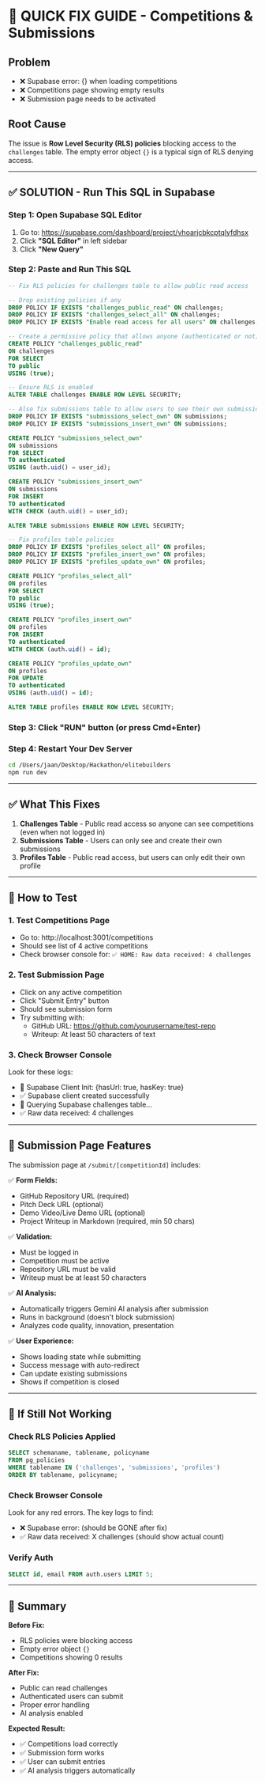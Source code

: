 # 🚀 QUICK FIX GUIDE - Competitions & Submissions

## Problem
- ❌ Supabase error: {} when loading competitions
- ❌ Competitions page showing empty results
- ❌ Submission page needs to be activated

## Root Cause
The issue is **Row Level Security (RLS) policies** blocking access to the `challenges` table. The empty error object `{}` is a typical sign of RLS denying access.

---

## ✅ SOLUTION - Run This SQL in Supabase

### Step 1: Open Supabase SQL Editor
1. Go to: https://supabase.com/dashboard/project/vhoarjcbkcptqlyfdhsx
2. Click **"SQL Editor"** in left sidebar
3. Click **"New Query"**

### Step 2: Paste and Run This SQL

```sql
-- Fix RLS policies for challenges table to allow public read access

-- Drop existing policies if any
DROP POLICY IF EXISTS "challenges_public_read" ON challenges;
DROP POLICY IF EXISTS "challenges_select_all" ON challenges;
DROP POLICY IF EXISTS "Enable read access for all users" ON challenges;

-- Create a permissive policy that allows anyone (authenticated or not) to read challenges
CREATE POLICY "challenges_public_read"
ON challenges
FOR SELECT
TO public
USING (true);

-- Ensure RLS is enabled
ALTER TABLE challenges ENABLE ROW LEVEL SECURITY;

-- Also fix submissions table to allow users to see their own submissions
DROP POLICY IF EXISTS "submissions_select_own" ON submissions;
DROP POLICY IF EXISTS "submissions_insert_own" ON submissions;

CREATE POLICY "submissions_select_own"
ON submissions
FOR SELECT
TO authenticated
USING (auth.uid() = user_id);

CREATE POLICY "submissions_insert_own"
ON submissions
FOR INSERT
TO authenticated
WITH CHECK (auth.uid() = user_id);

ALTER TABLE submissions ENABLE ROW LEVEL SECURITY;

-- Fix profiles table policies
DROP POLICY IF EXISTS "profiles_select_all" ON profiles;
DROP POLICY IF EXISTS "profiles_insert_own" ON profiles;
DROP POLICY IF EXISTS "profiles_update_own" ON profiles;

CREATE POLICY "profiles_select_all"
ON profiles
FOR SELECT
TO public
USING (true);

CREATE POLICY "profiles_insert_own"
ON profiles
FOR INSERT
TO authenticated
WITH CHECK (auth.uid() = id);

CREATE POLICY "profiles_update_own"
ON profiles
FOR UPDATE
TO authenticated
USING (auth.uid() = id);

ALTER TABLE profiles ENABLE ROW LEVEL SECURITY;
```

### Step 3: Click "RUN" button (or press Cmd+Enter)

### Step 4: Restart Your Dev Server
```bash
cd /Users/jaan/Desktop/Hackathon/elitebuilders
npm run dev
```

---

## ✅ What This Fixes

1. **Challenges Table** - Public read access so anyone can see competitions (even when not logged in)
2. **Submissions Table** - Users can only see and create their own submissions
3. **Profiles Table** - Public read access, but users can only edit their own profile

---

## 🧪 How to Test

### 1. Test Competitions Page
- Go to: http://localhost:3001/competitions
- Should see list of 4 active competitions
- Check browser console for: `✅ HOME: Raw data received: 4 challenges`

### 2. Test Submission Page  
- Click on any active competition
- Click "Submit Entry" button
- Should see submission form
- Try submitting with:
  - GitHub URL: https://github.com/yourusername/test-repo
  - Writeup: At least 50 characters of text

### 3. Check Browser Console
Look for these logs:
- 🔧 Supabase Client Init: {hasUrl: true, hasKey: true}
- ✅ Supabase client created successfully
- 📡 Querying Supabase challenges table...
- ✅ Raw data received: 4 challenges

---

## 🎯 Submission Page Features

The submission page at `/submit/[competitionId]` includes:

✅ **Form Fields:**
- GitHub Repository URL (required)
- Pitch Deck URL (optional)
- Demo Video/Live Demo URL (optional)
- Project Writeup in Markdown (required, min 50 chars)

✅ **Validation:**
- Must be logged in
- Competition must be active
- Repository URL must be valid
- Writeup must be at least 50 characters

✅ **AI Analysis:**
- Automatically triggers Gemini AI analysis after submission
- Runs in background (doesn't block submission)
- Analyzes code quality, innovation, presentation

✅ **User Experience:**
- Shows loading state while submitting
- Success message with auto-redirect
- Can update existing submissions
- Shows if competition is closed

---

## 🐛 If Still Not Working

### Check RLS Policies Applied
```sql
SELECT schemaname, tablename, policyname 
FROM pg_policies 
WHERE tablename IN ('challenges', 'submissions', 'profiles')
ORDER BY tablename, policyname;
```

### Check Browser Console
Look for any red errors. The key logs to find:
- ❌ Supabase error: (should be GONE after fix)
- ✅ Raw data received: X challenges (should show actual count)

### Verify Auth
```sql
SELECT id, email FROM auth.users LIMIT 5;
```

---

## 📝 Summary

**Before Fix:**
- RLS policies were blocking access
- Empty error object `{}`
- Competitions showing 0 results

**After Fix:**
- Public can read challenges
- Authenticated users can submit
- Proper error handling
- AI analysis enabled

**Expected Result:**
- ✅ Competitions load correctly
- ✅ Submission form works
- ✅ User can submit entries
- ✅ AI analysis triggers automatically
